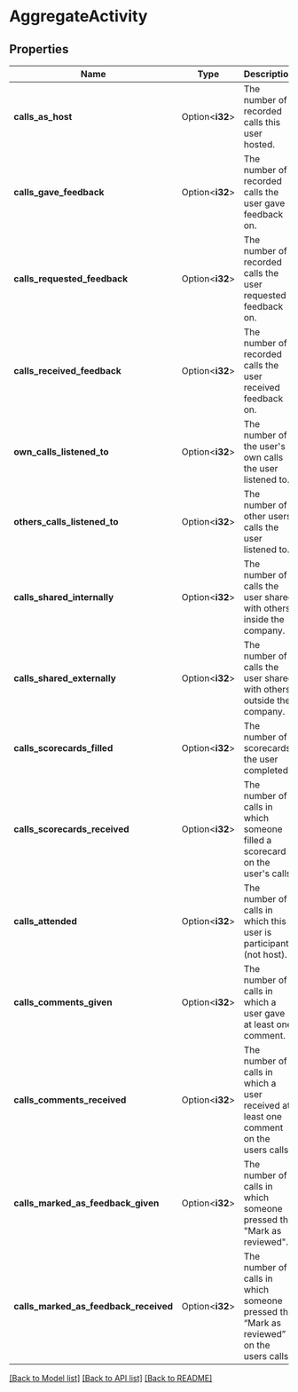 # AggregateActivity

## Properties

Name | Type | Description | Notes
------------ | ------------- | ------------- | -------------
**calls_as_host** | Option<**i32**> | The number of recorded calls this user hosted. | [optional]
**calls_gave_feedback** | Option<**i32**> | The number of recorded calls the user gave feedback on. | [optional]
**calls_requested_feedback** | Option<**i32**> | The number of recorded calls the user requested feedback on. | [optional]
**calls_received_feedback** | Option<**i32**> | The number of recorded calls the user received feedback on. | [optional]
**own_calls_listened_to** | Option<**i32**> | The number of the user's own calls the user listened to. | [optional]
**others_calls_listened_to** | Option<**i32**> | The number of other users' calls the user listened to. | [optional]
**calls_shared_internally** | Option<**i32**> | The number of calls the user shared with others inside the company. | [optional]
**calls_shared_externally** | Option<**i32**> | The number of calls the user shared with others outside the company. | [optional]
**calls_scorecards_filled** | Option<**i32**> | The number of scorecards the user completed. | [optional]
**calls_scorecards_received** | Option<**i32**> | The number of calls in which someone filled a scorecard on the user's calls. | [optional]
**calls_attended** | Option<**i32**> | The number of calls in which this user is participant (not host). | [optional]
**calls_comments_given** | Option<**i32**> | The number of calls in which a user gave at least one comment. | [optional]
**calls_comments_received** | Option<**i32**> | The number of calls in which a user received at least one comment on the users calls. | [optional]
**calls_marked_as_feedback_given** | Option<**i32**> | The number of calls in which someone pressed the \"Mark as reviewed\". | [optional]
**calls_marked_as_feedback_received** | Option<**i32**> | The number of calls in which someone pressed the “Mark as reviewed” on the users calls. | [optional]

[[Back to Model list]](../README.md#documentation-for-models) [[Back to API list]](../README.md#documentation-for-api-endpoints) [[Back to README]](../README.md)


